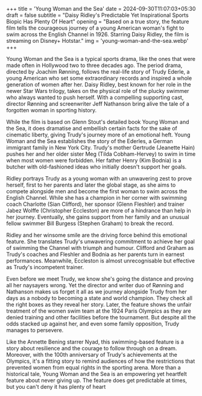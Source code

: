 +++
title = 'Young Woman and the Sea'
date = 2024-09-30T11:07:03+05:30
draft = false
subtitle = "Daisy Ridley's Predictable Yet Inspirational Sports Biopic Has Plenty Of Heart"
opening = "Based on a true story, the feature film tells the courageous journey of a young American woman's fight to swim across the English Channel in 1926. Starring Daisy Ridley, the film is streaming on Disney+ Hotstar."
img = 'young-woman-and-the-sea.webp'
+++

Young Woman and the Sea is a typical sports drama, like the ones that were made often in Hollywood two to three decades ago. The period drama, directed by Joachim Rønning, follows the real-life story of Trudy Ederle, a young American who set some extraordinary records and inspired a whole generation of women after her. Daisy Ridley, best known for her role in the newer Star Wars trilogy, takes on the physical role of the plucky swimmer who always wanted to push herself. With a compelling supporting cast, director Rønning and screenwriter Jeff Nathanson bring alive the tale of a forgotten woman in sporting history.

While the film is based on Glenn Stout's detailed book Young Woman and the Sea, it does dramatise and embellish certain facts for the sake of cinematic liberty, giving Trudy's journey more of an emotional heft. Young Woman and the Sea establishes the story of the Ederles, a German immigrant family in New York City. Trudy's mother Gertrude (Jeanette Hain) pushes her and her older sister Meg (Tilda Cobham-Hervey) to swim in time when most women were forbidden. Her father Henry (Kim Bodnia) is a butcher with old-fashioned ideas who initially doesn't support her goals.

Ridley portrays Trudy as a young woman with an unwavering zest to prove herself, first to her parents and later the global stage, as she aims to compete alongside men and become the first woman to swim across the English Channel. While she has a champion in her corner with swimming coach Charlotte (Sian Clifford), her sponsor (Glenn Fleshler) and trainer Jabez Wolffe (Christopher Eccleston) are more of a hindrance than help in her journey. Eventually, she gains support from her family and an unusual fellow swimmer Bill Burgess (Stephen Graham) to break the record.

Ridley and her winsome smile are the driving force behind this emotional feature. She translates Trudy's unwavering commitment to achieve her goal of swimming the Channel with triumph and humour. Clifford and Graham as Trudy's coaches and Fleshler and Bodnia as her parents turn in earnest performances. Meanwhile, Eccleston is almost unrecognisable but effective as Trudy's incompetent trainer.

Even before we meet Trudy, we know she's going the distance and proving all her naysayers wrong. Yet the director and writer duo of Rønning and Nathanson makes us forget it all as we journey alongside Trudy from her days as a nobody to becoming a state and world champion. They check all the right boxes as they reveal her story. Later, the feature shows the unfair treatment of the women swim team at the 1924 Paris Olympics as they are denied training and other facilities before the tournament. But despite all the odds stacked up against her, and even some family opposition, Trudy manages to persevere.

Like the Annette Bening starrer Nyad, this swimming-based feature is a story about resilience and the courage to follow through on a dream. Moreover, with the 100th anniversary of Trudy's achievements at the Olympics, it's a fitting story to remind audiences of how the restrictions that prevented women from equal rights in the sporting arena. More than a historical tale, Young Woman and the Sea is an empowering yet heartfelt feature about never giving up. The feature does get predictable at times, but you can't deny it has plenty of heart
